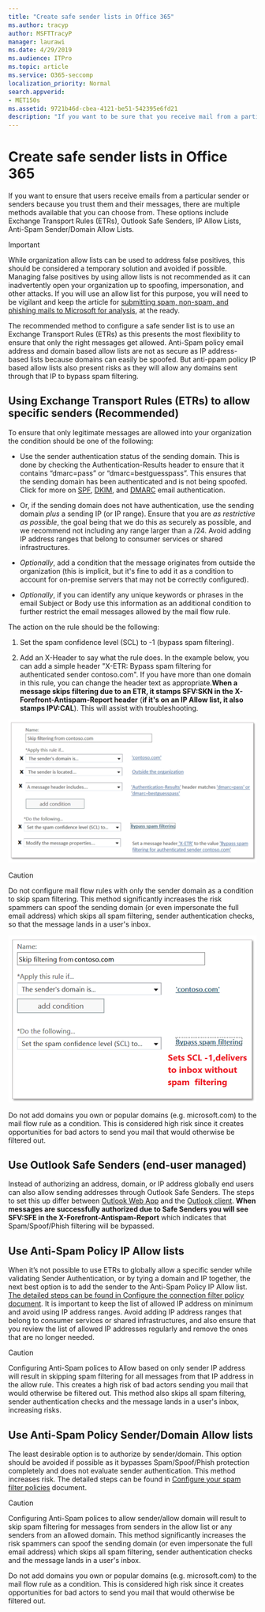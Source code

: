 ```yaml
---
title: "Create safe sender lists in Office 365"
ms.author: tracyp
author: MSFTTracyP
manager: laurawi
ms.date: 4/29/2019
ms.audience: ITPro
ms.topic: article
ms.service: O365-seccomp
localization_priority: Normal
search.appverid:
- MET150s
ms.assetid: 9721b46d-cbea-4121-be51-542395e6fd21
description: "If you want to be sure that you receive mail from a particular sender, because you trust them and their messages, you can adjust your allow list in a spam filter policy in the Exchange admin center."
---
```


# Create safe sender lists in Office 365

If you want to ensure that users receive emails from a particular sender or senders because you trust them and their messages, there are multiple methods available that you can choose from. These options include Exchange Transport Rules (ETRs), Outlook Safe Senders, IP Allow Lists, Anti-Spam Sender/Domain Allow Lists.

> [!IMPORTANT]
> While organization allow lists can be used to address false positives, this should be considered a temporary solution and avoided if possible. Managing false positives by using allow lists is not recommended as it can inadvertently open your organization up to spoofing, impersonation, and other attacks. If you will use an allow list for this purpose, you will need to be vigilant and keep the article for [submitting spam, non-spam, and phishing mails to Microsoft for analysis](https://docs.microsoft.com/en-us/office365/SecurityCompliance/submit-spam-non-spam-and-phishing-scam-messages-to-microsoft-for-analysis), at the ready.

The recommended method to configure a safe sender list is to use an Exchange Transport Rules (ETRs) as this presents the most flexibility to ensure that only the right messages get allowed. Anti-Spam policy email address and domain based allow lists are not as secure as IP address-based lists because domains can easily be spoofed. But anti-ppam policy IP based allow lists also present risks as they will allow any domains sent through that IP to bypass spam filtering.

## Using Exchange Transport Rules (ETRs) to allow specific senders (Recommended)

To ensure that only legitimate messages are allowed into your organization the condition should be one of the following:

- Use the sender authentication status of the sending domain. This is done by checking the Authentication-Results header to ensure that it contains “dmarc=pass” or “dmarc=bestguesspass”. This ensures that the sending domain has been authenticated and is not being spoofed. Click for more on [SPF](https://docs.microsoft.com/en-us/office365/SecurityCompliance/set-up-spf-in-office-365-to-help-prevent-spoofing), [DKIM](https://docs.microsoft.com/en-us/office365/SecurityCompliance/use-dkim-to-validate-outbound-email), and [DMARC](https://docs.microsoft.com/en-us/office365/SecurityCompliance/use-dmarc-to-validate-email) email authentication.

- Or, if the sending domain does not have authentication, use the sending domain *plus* a sending IP (or IP range). Ensure that you are *as restrictive as possible*, the goal being that we do this as securely as possible, and we recommend not including any range larger than a /24. Avoid adding IP address ranges that belong to consumer services or shared infrastructures.

- *Optionally*, add a condition that the message originates from outside the organization (this is implicit, but it's fine to add it as a condition to account for on-premise servers that may not be correctly configured).

- *Optionally*, if you can identify any unique keywords or phrases in the email Subject or Body use this information as an additional condition to further restrict the email messages allowed by the mail flow rule.

The action on the rule should be the following:

1. Set the spam confidence level (SCL) to -1 (bypass spam filtering).

2. Add an X-Header to say what the rule does. In the example below, you can add a simple header "X-ETR: Bypass spam filtering for authenticated sender contoso.com". If you have more than one domain in this rule, you can change the header text as appropriate.**When a message skips filtering due to an ETR, it stamps SFV:SKN in the X-Forefront-Antispam-Report header** (**if it's on an IP Allow list, it also stamps IPV:CAL**). This will assist with troubleshooting.

![GUI for bypassing spam filtering.](media/1_AllowList_SkipFilteringFromContoso.png)

> [!CAUTION]
> Do not configure mail flow rules with only the sender domain as a condition to skip spam filtering. This method significantly increases the risk spammers can spoof the sending domain (or even impersonate the full email address) which skips all spam filtering, sender authentication checks, so that the message lands in a user's inbox.

![How to se the SCL to minus-one.](media/2_AllowList_SetsSCLMinus1.png)

Do not add domains you own or popular domains (e.g. microsoft.com) to the mail flow rule as a condition. This is considered high risk since it creates opportunities for bad actors to send you mail that would otherwise be filtered out.

## Use Outlook Safe Senders (end-user managed)

Instead of authorizing an address, domain, or IP address globally end users can also allow sending addresses through Outlook Safe Senders. The steps to set this up differ between [Outlook Web App](https://support.office.com/en-us/article/block-or-allow-junk-email-settings-48c9f6f7-2309-4f95-9a4d-de987e880e46) and the [Outlook client](https://support.office.com/en-us/article/overview-of-the-junk-email-filter-5ae3ea8e-cf41-4fa0-b02a-3b96e21de089). **When messages are successfully authorized due to Safe Senders you will see SFV:SFE in the X-Forefront-Antispam-Report** which indicates that Spam/Spoof/Phish filtering will be bypassed.

## Use Anti-Spam Policy IP Allow lists

When it’s not possible to use ETRs to globally allow a specific sender while validating Sender Authentication, or by tying a domain and IP together, the next best option is to add the sender to the Anti-Spam Policy IP Allow list. [The detailed steps can be found in Configure the connection filter policy document](https://docs.microsoft.com/en-us/office365/securitycompliance/configure-the-connection-filter-policy). It is important to keep the list of allowed IP address on minimum and avoid using IP address ranges. Avoid adding IP address ranges that belong to consumer services or shared infrastructures, and also ensure that you review the list of allowed IP addresses regularly and remove the ones that are no longer needed.

> [!CAUTION]
> Configuring Anti-Spam polices to Allow based on only sender IP address will result in skipping spam filtering for all messages from that IP address in the allow rule. This creates a high risk of bad actors sending you mail that would otherwise be filtered out. This method also skips all spam filtering, sender authentication checks and the message lands in a user's inbox, increasing risks.

## Use Anti-Spam Policy Sender/Domain Allow lists

The least desirable option is to authorize by sender/domain. This option should be avoided if possible as it bypasses Spam/Spoof/Phish protection completely and does not evaluate sender authentication. This method increases risk. The detailed steps can be found in [Configure your spam filter policies](https://docs.microsoft.com/en-us/office365/securitycompliance/configure-your-spam-filter-policies) document.

> [!CAUTION]
> Configuring Anti-Spam polices to allow sender/allow domain will result to skip spam filtering for messages from senders in the allow list or any senders from an allowed domain. This method significantly increases the risk spammers can spoof the sending domain (or even impersonate the full email address) which skips all spam filtering, sender authentication checks and the message lands in a user's inbox.
> 
> Do not add domains you own or popular domains (e.g. microsoft.com) to the mail flow rule as a condition. This is considered high risk since it creates opportunities for bad actors to send you mail that would otherwise be filtered out.
